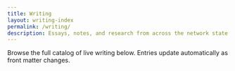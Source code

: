 ```yaml
---
title: Writing
layout: writing-index
permalink: /writing/
description: Essays, notes, and research from across the network state.
---
```


Browse the full catalog of live writing below. Entries update automatically as front matter changes.
